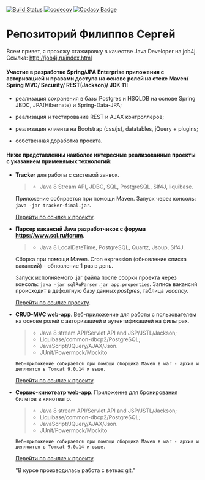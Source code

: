 [![Build Status](https://travis-ci.org/Fireserdg/job4j.svg?branch=master)](https://travis-ci.org/Fireserdg/job4j)
[![codecov](https://codecov.io/gh/Fireserdg/job4j/branch/master/graph/badge.svg)](https://codecov.io/gh/Fireserdg/job4j)
[![Codacy Badge](https://api.codacy.com/project/badge/Grade/69d149a67b474d2aacc8ec11f3783198)](https://www.codacy.com/app/Fireserdg/job4j?utm_source=github.com&amp;utm_medium=referral&amp;utm_content=Fireserdg/job4j&amp;utm_campaign=Badge_Grade)
# Репозиторий Филиппов Сергей
Всем привет, я прохожу стажировку в качестве Java Developer на job4j. 
Ссылка: http://job4j.ru/index.html

#### Участие в разработке Spring/JPA Enterprise приложения c авторизацией и правами доступа на основе ролей на стеке Maven/ Spring MVC/ Security/ REST(Jackson)/ JDK 11:

+ реализация сохранения в базы Postgres и HSQLDB на основе Spring JBDC, 
  JPA(Hibernate) и Spring-Data-JPA;
+ реализация и тестирование REST и AJAX контроллеров;

+ реализация клиента на Bootstrap (css/js), datatables, jQuery + plugins;

+ собственная доработка проекта.

#### Ниже представленны наиболее интересные реализованные проекты с указанием применямых технологий:

- **Tracker** для работы с системой заявок.
    
     > - Java 8 Stream API, JDBC, SQL, PostgreSQL, Slf4J, liquibase.

    Приложение собирается при помощи Maven. Запуск через консоль: `java -jar tracker-final.jar`.
    
    [Перейти по ссылке к проекту](https://github.com/Fireserdg/job4j/tree/master/chapter_002/tracker).

- **Парсер вакансий Java разработчиков с форума <https://www.sql.ru/forum>**. 
    > - Java 8 LocalDateTime, PostgreSQL, Quartz, Jsoup, Slf4J.

    Сборка при помощи Maven. Cron expression (обновление списка вакансий) - обновление 1 раз в день. 
    
    Запуск исполняемого .jar файла после сборки проекта через консоль: `java -jar sqlRuParser.jar app.properties`. 
    Запись вакансий происходит в дефолтную базу данных *postgres*, таблица *vacancy*. 
    
    [Перейти по ссылке проекту](https://github.com/Fireserdg/job4j/tree/master/chapter_103/parser_vacancy).

- **CRUD-MVC web-app**. Веб-приложение для работы с пользователем на основе ролей с авторизацией и аутентификацией на фильтрах.
    > - Java 8 stream API/Servlet API and JSP/JSTL/Jackson;
    > - Liquibase/common-dbcp2/PostgreSQL;
    > - JavaScript/JQuery/AJAX/Json.
    > - JUnit/Powermock/Mockito

    `Веб-приложение собирается при помощи сборщика Maven в war - архив
     и деплоится в Tomcat 9.0.14 и выше.`
    
    [Перейти по ссылке к проекту](https://github.com/Fireserdg/job4j/tree/master/chapter_104/servlets_crud).
    
- **Сервис-кинотеатр web-app**. Приложение для бронирования билетов в кинотеатр. 
    > - Java 8 stream API/Servlet API and JSP/JSTL/Jackson;
    > - Liquibase/common-dbcp2/PostgreSQL;
    > - JavaScript/JQuery/AJAX/Json.
    > - JUnit/Powermock/Mockito
    
    `Веб-приложение собирается при помощи сборщика Maven в war - архив
     и деплоится в Tomcat 9.0.14 и выше.`
    
    [Перейти по ссылке к проекту](https://github.com/Fireserdg/job4j/tree/master/chapter_104/control_task).

    "В курсе производилась работа с ветках git."

